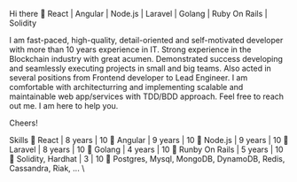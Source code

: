 Hi there 👋
React | Angular | Node.js | Laravel | Golang | Ruby On Rails | Solidity

I am fast-paced, high-quality, detail-oriented and self-motivated developer with more than 10 years experience in IT. Strong experience
in the Blockchain industry with great acumen. Demonstrated success developing and seamlessly executing projects in small and big teams.
Also acted in several positions from Frontend developer to Lead Engineer. 
I am comfortable with architecturring and implementing scalable and maintainable web app/services with TDD/BDD approach. 
Feel free to reach out me. I am here to help you.

Cheers!

Skills
🔹 React | 8 years | 10
🔹 Angular | 9 years | 10
🔹 Node.js | 9 years | 10
🔹 Laravel | 8 years | 10
🔹 Golang | 4 years | 10
🔹 Runby On Rails | 5 years | 10
🔹 Solidity, Hardhat | 3 | 10
🔹 Postgres, Mysql, MongoDB, DynamoDB, Redis, Cassandra, Riak, ... \
